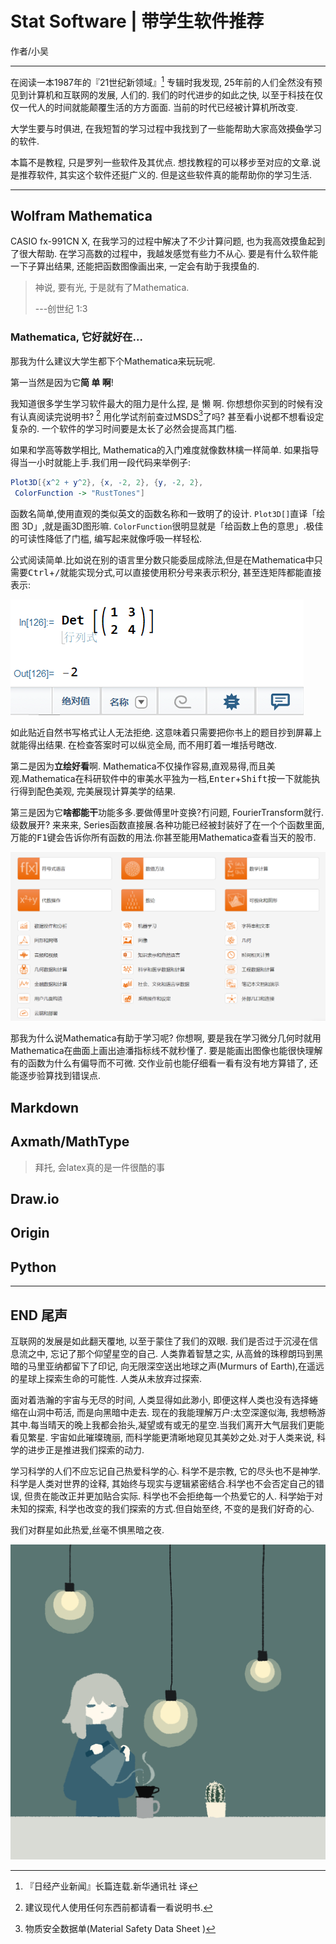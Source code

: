 # Stat Software | 带学生软件推荐

作者/小吴 		

---







在阅读一本1987年的『21世纪新领域』[^1] 专辑时我发现, 25年前的人们全然没有预见到计算机和互联网的发展, 人们的. 我们的时代进步的如此之快, 以至于科技在仅仅一代人的时间就能颠覆生活的方方面面. 当前的时代已经被计算机所改变. 

大学生要与时俱进, 在我短暂的学习过程中我找到了一些能帮助大家高效~~摸鱼~~学习的软件.

本篇不是教程, 只是罗列一些软件及其优点. 想找教程的可以移步至对应的文章.说是推荐软件, 其实这个软件还挺广义的. 但是这些软件真的能帮助你的学习生活. 

---

## Wolfram Mathematica

CASIO fx-991CN X, 在我学习的过程中解决了不少计算问题, 也为我高效摸鱼起到了很大帮助. 在学习高数的过程中，我越发感觉有些力不从心. 要是有什么软件能一下子算出结果, 还能把函数图像画出来, 一定会有助于我摸鱼的.

> 神说, 要有光, 于是就有了Mathematica. 
>
> ---创世纪 1:3 

### Mathematica, 它好就好在...

那我为什么建议大学生都下个Mathematica来玩玩呢.

第一当然是因为它**简 单 啊**!

我知道很多学生学习软件最大的阻力是什么捏, 是 懒 啊. 你想想你买到的时候有没有认真阅读完说明书? [^2] 用化学试剂前查过MSDS[^3]了吗? 甚至看小说都不想看设定复杂的. 一个软件的学习时间要是太长了必然会提高其门槛. 

如果和学高等数学相比, Mathematica的入门难度就像数林檎一样简单. 如果指导得当一小时就能上手.我们用一段代码来举例子:

```mathematica
Plot3D[{x^2 + y^2}, {x, -2, 2}, {y, -2, 2}, 
 ColorFunction -> "RustTones"]
```

函数名简单,使用直观的类似英文的函数名称和一致明了的设计. `Plot3D[]`直译「绘图 3D」,就是画3D图形嘛. `ColorFunction`很明显就是「给函数上色的意思」.极佳的可读性降低了门槛, 编写起来就像呼吸一样轻松.

公式阅读简单.比如说在别的语言里分数只能委屈成除法,但是在Mathematica中只需要<kbd>Ctrl</kbd>+<kbd>/</kbd>就能实现分式,可以直接使用积分号来表示积分, 甚至连矩阵都能直接表示:

![mathematica矩阵演示](star/image-20220219192238345.png)

如此贴近自然书写格式让人无法拒绝. 这意味着只需要把你书上的题目抄到屏幕上就能得出结果. 在检查答案时可以纵览全局, 而不用盯着一堆括号瞎改.

第二是因为**立绘好看**啊. Mathematica不仅操作容易,直观易得,而且美观.Mathematica在科研软件中的审美水平独为一档,<kbd>Enter</kbd>+<kbd>Shift</kbd>按一下就能执行得到配色美观, 完美展现计算美学的结果.

第三是因为它**啥都能干**功能多多.要做傅里叶变换?冇问题, FourierTransform就行. 级数展开? 来来来, Series函数直接展.各种功能已经被封装好了在一个个函数里面,万能的<kbd>F1</kbd>键会告诉你所有函数的用法.你甚至能用Mathematica查看当天的股市.

![Mathematica的功能们](star/image-20220220111730071.png)

那我为什么说Mathematica有助于学习呢? 你想啊, 要是我在学习微分几何时就用Mathematica在曲面上画出迪潘指标线不就秒懂了. 要是能画出图像也能很快理解有的函数为什么有偏导而不可微. 交作业前也能仔细看一看有没有地方算错了, 还能逐步验算找到错误点. 

## Markdown





## Axmath/MathType

>   拜托, 会latex真的是一件很酷的事



## Draw.io



## Origin



## Python



---

## END 尾声

互联网的发展是如此翻天覆地, 以至于蒙住了我们的双眼. 我们是否过于沉浸在信息流之中, 忘记了那个仰望星空的自己. 人类靠着智慧之实, 从高耸的珠穆朗玛到黑暗的马里亚纳都留下了印记, 向无限深空送出地球之声(Murmurs of Earth),在遥远的星球上探索生命的可能性. 人类从未放弃过探索.

面对着浩瀚的宇宙与无尽的时间, 人类显得如此渺小, 即便这样人类也没有选择蜷缩在山洞中苟活, 而是向黑暗中走去. 现在的我能理解万户:太空深邃似海, 我想畅游其中.每当晴天的晚上我都会抬头,凝望或有或无的星空.当我们离开大气层我们更能看见繁星. 宇宙如此璀璨瑰丽, 而科学能更清晰地窥见其美妙之处.对于人类来说, 科学的进步正是推进我们探索的动力.

学习科学的人们不应忘记自己热爱科学的心. 科学不是宗教, 它的尽头也不是神学. 科学是人类对世界的诠释, 其始终与现实与逻辑紧密结合.科学也不会否定自己的错误, 但贵在能改正并更加贴合实际. 科学也不会拒绝每一个热爱它的人. 科学始于对未知的探索, 科学也改变的我们探索的方式.但自始至终, 不变的是我们好奇的心.

我们对群星如此热爱,丝毫不惧黑暗之夜.

![喝杯咖啡吧](star/コーヒー_75941320.png)



[^1]: 『日经产业新闻』长篇连载.新华通讯社 译



[^2]:建议现代人使用任何东西前都请看一看说明书. 



[^3]: 物质安全数据单(Material Safety Data Sheet )



